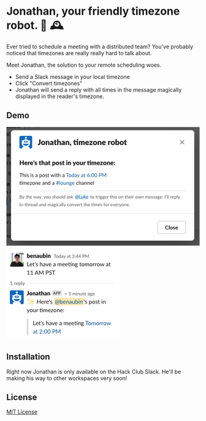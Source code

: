# Jonathan, your friendly timezone robot. 🤖 🕰 

Ever tried to schedule a meeting with a distributed team? You've probably noticed that timezones are really really hard to talk about.

Meet Jonathan, the solution to your remote scheduling woes.

- Send a Slack message in your local timezone
- Click "Convert timezones"
- Jonathan will send a reply with all times in the message magically displayed in the reader's timezone.

## Demo

![Jonathan showing a modal](/examples/modal.png)
![Jonathan replying in-thread](/examples/reply-ben.png)

## Installation

Right now Jonathan is only available on the Hack Club Slack. He'll be making his way to other workspaces very soon!

## License

[MIT License](/LICENSE)

